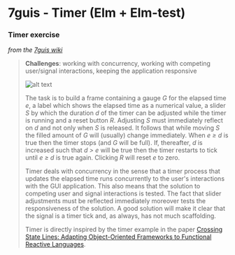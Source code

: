 # 7guis - Timer (Elm + Elm-test)

### Timer exercise
_from the [7guis wiki](https://github.com/eugenkiss/7guis/wiki#timer)_

> **Challenges**: working with concurrency, working with competing user/signal interactions, keeping the application responsive
> 
> ![alt text](https://raw.githubusercontent.com/wiki/eugenkiss/7guis/images/timer.png)
> 
> The task is to build a frame containing a gauge *G* for the elapsed time *e*, a label which shows the elapsed time as a numerical value, a slider *S* by which the duration *d* of the timer can be adjusted while the timer is running and a reset button *R*. Adjusting *S* must immediately reflect on *d* and not only when *S* is released. It follows that while moving *S* the filled amount of *G* will (usually) change immediately. When *e ≥ d* is true then the timer stops (and *G* will be full). If, thereafter, *d* is increased such that *d > e* will be true then the timer restarts to tick until *e ≥ d* is true again. Clicking *R* will reset *e* to zero.
> 
> Timer deals with concurrency in the sense that a timer process that updates the elapsed time runs concurrently to the user's interactions with the GUI application. This also means that the solution to competing user and signal interactions is tested. The fact that slider adjustments must be reflected immediately moreover tests the responsiveness of the solution. A good solution will make it clear that the signal is a timer tick and, as always, has not much scaffolding.
> 
> Timer is directly inspired by the timer example in the paper [Crossing State Lines: Adapting Object-Oriented Frameworks to Functional Reactive Languages](http://cs.brown.edu/~sk/Publications/Papers/Published/ick-adapt-oo-fwk-frp/paper.pdf).
